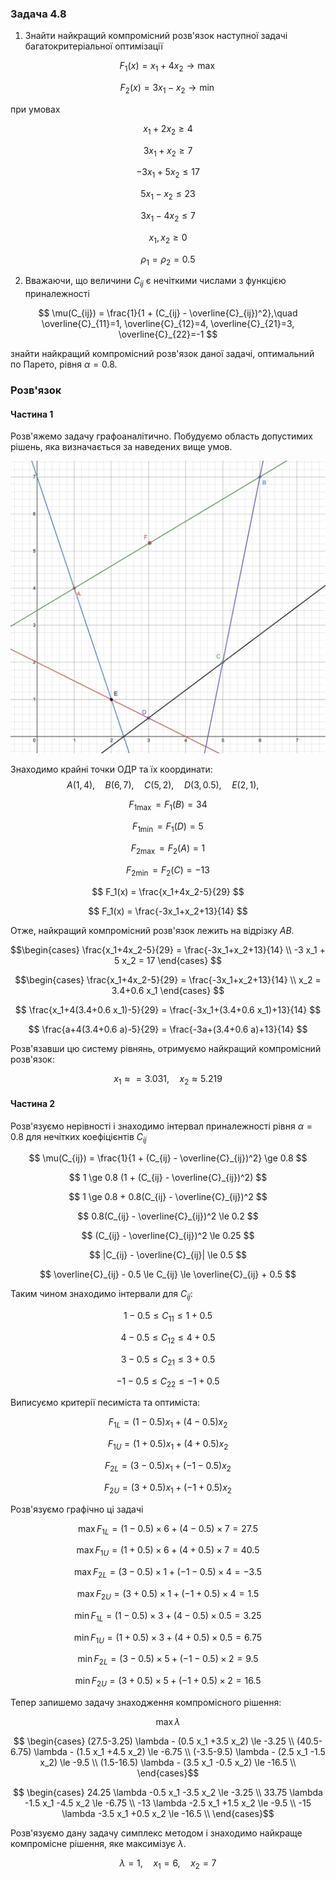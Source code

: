 ### Задача 4.8

1. Знайти найкращий компромісний розв'язок наступної задачі багатокритеріальної оптимізації 

$$ F_1(x) = x_1 + 4 x_2 \rightarrow \max $$

$$ F_2(x) = 3 x_1 - x_2 \rightarrow \min $$

при умовах 

$$ x_1 + 2 x_2 \ge 4 $$

$$ 3 x_1 + x_2 \ge 7 $$

$$ -3 x_1 + 5 x_2 \le 17 $$

$$ 5 x_1 - x_2 \le 23 $$

$$ 3 x_1 - 4 x_2 \le 7 $$

$$ x_1, x_2 \ge 0 $$

$$ \rho_1 = \rho_2 = 0.5 $$

2. Вважаючи, що величини $C_{ij}$ є нечіткими числами з функцією приналежності
   
$$ \mu(C_{ij}) = \frac{1}{1 + (C_{ij} - \overline{C}_{ij})^2},\quad 
\overline{C}_{11}=1, 
\overline{C}_{12}=4, 
\overline{C}_{21}=3, 
\overline{C}_{22}=-1
$$

знайти найкращий компромісний розв'язок даної задачі, оптимальний по Парето, рівня $\alpha=0.8$. 

### Розв'язок

#### Частина 1

Розв'яжемо задачу графоаналітично. Побудуємо область допустимих рішень, яка визначається за наведених вище умов.

![](Screenshot%202021-12-26%20at%2012.37.20.png)

Знаходимо крайні точки ОДР та їх координати:
$$ A(1, 4), \quad
B(6, 7), \quad
C(5, 2), \quad
D(3, 0.5), \quad
E(2, 1), \quad $$

$$ F_{1 \max} = F_1(B) = 34 $$

$$ F_{1 \min} = F_1(D) = 5 $$

$$ F_{2 \max} = F_2(A) = 1 $$

$$ F_{2 \min} = F_2(C) = -13 $$

$$ F_1(x) = \frac{x_1+4x_2-5}{29} $$

$$ F_1(x) = \frac{-3x_1+x_2+13}{14} $$

Отже, найкращий компромісний розв'язок лежить на відрізку $AB$.

$$\begin{cases}
\frac{x_1+4x_2-5}{29} = \frac{-3x_1+x_2+13}{14} \\
-3 x_1 + 5 x_2 = 17
\end{cases}
$$

$$\begin{cases}
\frac{x_1+4x_2-5}{29} = \frac{-3x_1+x_2+13}{14} \\
x_2 = 3.4+0.6 x_1
\end{cases}
$$

$$ \frac{x_1+4(3.4+0.6 x_1)-5}{29} = \frac{-3x_1+(3.4+0.6 x_1)+13}{14} $$

$$ \frac{a+4(3.4+0.6 a)-5}{29} = \frac{-3a+(3.4+0.6 a)+13}{14} $$

Розв'язавши цю систему рівнянь, отримуємо найкращий компромісний розв'язок:

$$ x_1 \approx = 3.031 , \quad x_2 \approx  5.219  $$

#### Частина 2

Розв'язуємо нерівності і знаходимо інтервал приналежності рівня $\alpha=0.8$ для нечітких коефіцієнтів $C_{ij}$

$$ \mu(C_{ij}) = \frac{1}{1 + (C_{ij} - \overline{C}_{ij})^2} \ge 0.8 $$

$$ 1 \ge 0.8 (1 + (C_{ij} - \overline{C}_{ij})^2) $$

$$ 1 \ge 0.8 + 0.8(C_{ij} - \overline{C}_{ij})^2 $$

$$ 0.8(C_{ij} - \overline{C}_{ij})^2 \le 0.2 $$

$$ (C_{ij} - \overline{C}_{ij})^2 \le 0.25 $$

$$ |C_{ij} - \overline{C}_{ij}| \le 0.5 $$

$$ \overline{C}_{ij} - 0.5 \le C_{ij} \le \overline{C}_{ij} + 0.5 $$

Таким чином знаходимо інтервали для $C_{ij}$:

$$ 1 - 0.5 \le C_{11} \le 1 + 0.5 $$

$$ 4 - 0.5 \le C_{12} \le 4 + 0.5 $$

$$ 3 - 0.5 \le C_{21} \le 3 + 0.5 $$

$$ -1 - 0.5 \le C_{22} \le -1 + 0.5 $$

Виписуємо критерії песиміста та оптиміста:

$$ F_{1L} = (1 - 0.5) x_1 + (4 - 0.5) x_2 $$

$$ F_{1U} = (1 + 0.5) x_1 + (4 + 0.5) x_2 $$

$$ F_{2L} = (3 - 0.5) x_1 + (-1 - 0.5) x_2 $$

$$ F_{2U} = (3 + 0.5) x_1 + (-1 + 0.5) x_2 $$

Розв'язуємо графічно ці задачі

$$\max F_{1L} = (1 - 0.5) \times 6 + (4 - 0.5) \times 7 = 27.5$$

$$\max F_{1U} = (1 + 0.5) \times 6 + (4 + 0.5) \times 7 = 40.5 $$

$$\max F_{2L} = (3 - 0.5) \times 1 + (-1 - 0.5) \times 4 = -3.5 $$

$$\max F_{2U} = (3 + 0.5) \times 1 + (-1 + 0.5) \times 4 = 1.5 $$

$$\min F_{1L} = (1 - 0.5) \times 3 + (4 - 0.5) \times 0.5 = 3.25 $$

$$\min F_{1U} = (1 + 0.5) \times 3 + (4 + 0.5) \times 0.5 = 6.75 $$

$$\min F_{2L} = (3 - 0.5) \times 5 + (-1 - 0.5) \times 2 = 9.5 $$

$$\min F_{2U} = (3 + 0.5) \times 5 + (-1 + 0.5) \times 2 = 16.5 $$

Тепер запишемо задачу знаходження компромісного рішення:

$$ \max \lambda $$

$$ \begin{cases}
(27.5-3.25) \lambda - (0.5 x_1 +3.5 x_2) \le -3.25 \\
(40.5-6.75) \lambda - (1.5 x_1 +4.5 x_2) \le -6.75 \\
(-3.5-9.5) \lambda - (2.5 x_1 -1.5 x_2) \le -9.5 \\
(1.5-16.5) \lambda - (3.5 x_1 -0.5 x_2) \le -16.5 \\
\end{cases}$$

$$ \begin{cases}
24.25 \lambda -0.5 x_1 -3.5 x_2 \le -3.25 \\
33.75 \lambda -1.5 x_1 -4.5 x_2 \le -6.75 \\
-13 \lambda -2.5 x_1 +1.5 x_2 \le -9.5 \\
-15 \lambda -3.5 x_1 +0.5 x_2 \le -16.5 \\
\end{cases}$$

Розв'язуємо дану задачу симплекс методом і знаходимо найкраще компромісне рішення, яке максимізує $\lambda$.

$$ \lambda = 1  ,\quad x_1 = 6   ,\quad x_2 = 7    $$
